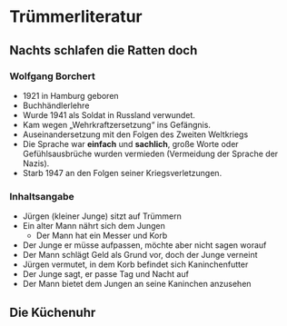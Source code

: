 # Trümmerliteratur

## Nachts schlafen die Ratten doch

### Wolfgang Borchert

- 1921 in Hamburg geboren
- Buchhändlerlehre
- Wurde 1941 als Soldat in Russland verwundet.
- Kam wegen „Wehrkraftzersetzung“ ins Gefängnis.
- Auseinandersetzung mit den Folgen des Zweiten Weltkriegs
- Die Sprache war **einfach** und **sachlich**, große Worte oder Gefühlsausbrüche wurden vermieden (Vermeidung der Sprache der Nazis).
- Starb 1947 an den Folgen seiner Kriegsverletzungen.

### Inhaltsangabe

- Jürgen (kleiner Junge) sitzt auf Trümmern
- Ein alter Mann nährt sich dem Jungen
  - Der Mann hat ein Messer und Korb
- Der Junge er müsse aufpassen, möchte aber nicht sagen worauf
- Der Mann schlägt Geld als Grund vor, doch der Junge verneint
- Jürgen vermutet, in dem Korb befindet sich Kaninchenfutter
- Der Junge sagt, er passe Tag und Nacht auf
- Der Mann bietet dem Jungen an seine Kaninchen anzusehen

## Die Küchenuhr













